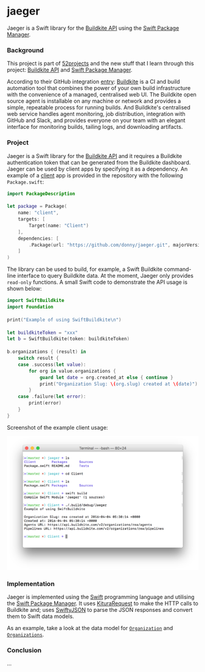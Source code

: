 # jaeger

Jaeger is a Swift library for the [Buildkite API](https://buildkite.com/docs/rest-api) using the [Swift Package Manager](https://swift.org/package-manager).

### Background

This project is part of [52projects](https://donny.github.io/52projects/) and the new stuff that I learn through this project: [Buildkite API](https://buildkite.com/docs/rest-api) and [Swift Package Manager](https://swift.org/package-manager).

According to their GitHub integration [entry](https://github.com/integrations/buildkite): [Buildkite](https://buildkite.com) is a CI and build automation tool that combines the power of your own build infrastructure with the convenience of a managed, centralised web UI. The Buildkite open source agent is installable on any machine or network and provides a simple, repeatable process for running builds. And Buildkite's centralised web service handles agent monitoring, job distribution, integration with GitHub and Slack, and provides everyone on your team with an elegant interface for monitoring builds, tailing logs, and downloading artifacts.

### Project

Jaeger is a Swift library for the [Buildkite API](https://buildkite.com/docs/rest-api) and it requires a Buildkite authentication token that can be generated from the Buildkite dashboard. Jaeger can be used by client apps by specifying it as a dependency. An example of a [client](https://github.com/donny/jaeger/blob/master/Client) app is provided in the repository with the following `Package.swift`:

```swift
import PackageDescription

let package = Package(
    name: "client",
    targets: [
        Target(name: "Client")
    ],
    dependencies: [
        .Package(url: "https://github.com/donny/jaeger.git", majorVersion: 0, minor: 1)
    ]
)
```

The library can be used to build, for example, a Swift Buildkite command-line interface to query Buildkite data. At the moment, Jaeger only provides `read-only` functions. A small Swift code to demonstrate the API usage is shown below:

```swift
import SwiftBuildkite
import Foundation

print("Example of using SwiftBuildkite\n")

let buildkiteToken = "xxx"
let b = SwiftBuildkite(token: buildkiteToken)

b.organizations { (result) in
    switch result {
    case .success(let value):
        for org in value.organizations {
            guard let date = org.created_at else { continue }            
            print("Organization Slug: \(org.slug) created at \(date)")
        }
    case .failure(let error):
        print(error)
    }
}

```

Screenshot of the example client usage:

![Screenshot](https://raw.githubusercontent.com/donny/jaeger/master/screenshot.png)

### Implementation

Jaeger is implemented using the [Swift](https://swift.org) programming language and utilising the [Swift Package Manager](https://swift.org/package-manager). It uses [KituraRequest](https://github.com/IBM-Swift/Kitura-Request) to make the HTTP calls to Buildkite and; uses [SwiftyJSON](https://github.com/SwiftyJSON/SwiftyJSON) to parse the JSON responses and convert them to Swift data models.

As an example, take a look at the data model for [`Organization`](https://github.com/donny/jaeger/blob/master/Sources/SwiftBuildkite/Models/Organization.swift) and [`Organizations`](https://github.com/donny/jaeger/blob/master/Sources/SwiftBuildkite/Models/Organizations.swift).

### Conclusion

...
